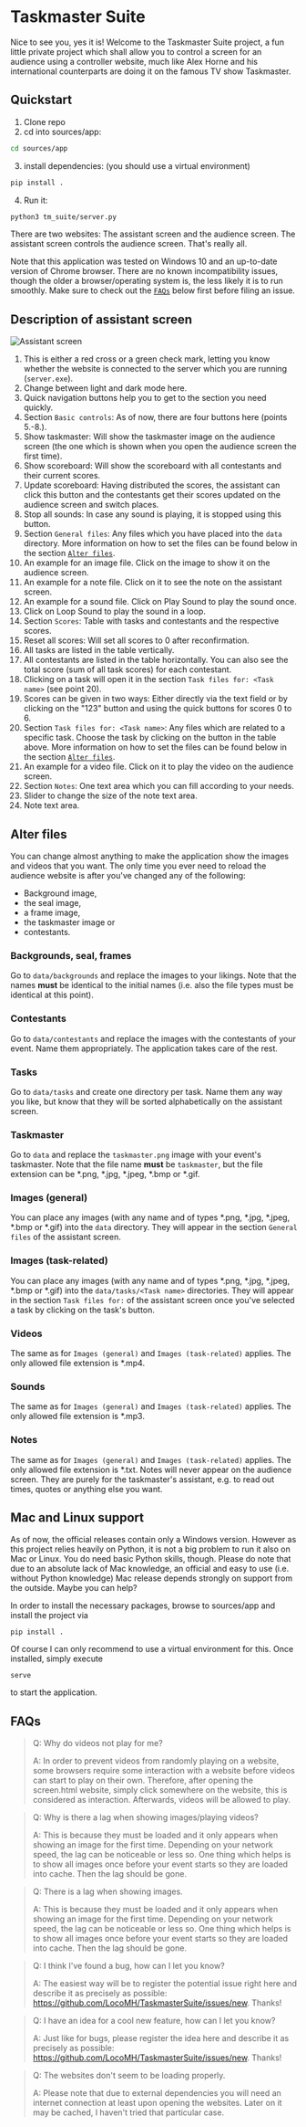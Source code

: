 # Taskmaster Suite
Nice to see you, yes it is! Welcome to the Taskmaster Suite project, a fun little private project which shall allow you to control a screen for an audience using a controller website, much like Alex Horne and his international counterparts are doing it on the famous TV show Taskmaster.

## Quickstart
1. Clone repo
2. cd into sources/app:
```bash
cd sources/app
```
3. install dependencies: (you should use a virtual environment)
```bash
pip install .
```
4. Run it:
```bash
python3 tm_suite/server.py
```


There are two websites: The assistant screen and the audience screen. The assistant screen controls the audience screen. That's really all.

Note that this application was tested on Windows 10 and an up-to-date version of Chrome browser. There are no known incompatibility issues, though the older a browser/operating system is, the less likely it is to run smoothly. Make sure to check out the [`FAQs`](#faqs) below first before filing an issue.

## Description of assistant screen
![Assistant screen](sources/readme/assistant_screen.png)

1. This is either a red cross or a green check mark, letting you know whether the website is connected to the server which you are running (`server.exe`).
2. Change between light and dark mode here.
3. Quick navigation buttons help you to get to the section you need quickly.
4. Section `Basic controls`: As of now, there are four buttons here (points 5.-8.).
5. Show taskmaster: Will show the taskmaster image on the audience screen (the one which is shown when you open the audience screen the first time).
6. Show scoreboard: Will show the scoreboard with all contestants and their current scores.
7. Update scoreboard: Having distributed the scores, the assistant can click this button and the contestants get their scores updated on the audience screen and switch places.
8. Stop all sounds: In case any sound is playing, it is stopped using this button.
9. Section `General files`: Any files which you have placed into the `data` directory. More information on how to set the files can be found below in the section [`Alter files`](#alter-files).
10. An example for an image file. Click on the image to show it on the audience screen.
11. An example for a note file. Click on it to see the note on the assistant screen.
12. An example for a sound file. Click on Play Sound to play the sound once.
13. Click on Loop Sound to play the sound in a loop.
14. Section `Scores`: Table with tasks and contestants and the respective scores.
15. Reset all scores: Will set all scores to 0 after reconfirmation.
16. All tasks are listed in the table vertically.
17. All contestants are listed in the table horizontally. You can also see the total score (sum of all task scores) for each contestant.
18. Clicking on a task will open it in the section `Task files for: <Task name>` (see point 20).
19. Scores can be given in two ways: Either directly via the text field or by clicking on the "123" button and using the quick buttons for scores 0 to 6.
20. Section `Task files for: <Task name>`: Any files which are related to a specific task. Choose the task by clicking on the button in the table above. More information on how to set the files can be found below in the section [`Alter files`](#alter-files).
21. An example for a video file. Click on it to play the video on the audience screen.
22. Section `Notes`: One text area which you can fill according to your needs.
23. Slider to change the size of the note text area.
24. Note text area.

## Alter files
You can change almost anything to make the application show the images and videos that you want. The only time you ever need to reload the audience website is after you've changed any of the following:
- Background image,
- the seal image,
- a frame image,
- the taskmaster image or
- contestants.

### Backgrounds, seal, frames
Go to `data/backgrounds` and replace the images to your likings. Note that the names **must** be identical to the initial names (i.e. also the file types must be identical at this point).

### Contestants
Go to `data/contestants` and replace the images with the contestants of your event. Name them appropriately. The application takes care of the rest.

### Tasks
Go to `data/tasks` and create one directory per task. Name them any way you like, but know that they will be sorted alphabetically on the assistant screen.

### Taskmaster
Go to `data` and replace the `taskmaster.png` image with your event's taskmaster. Note that the file name **must** be `taskmaster`, but the file extension can be *.png, *.jpg, *.jpeg, *.bmp or *.gif.

### Images (general)
You can place any images (with any name and of types *.png, *.jpg, *.jpeg, *.bmp or *.gif) into the `data` directory. They will appear in the section `General files` of the assistant screen.

### Images (task-related)
You can place any images (with any name and of types *.png, *.jpg, *.jpeg, *.bmp or *.gif) into the `data/tasks/<Task name>` directories. They will appear in the section `Task files for:` of the assistant screen once you've selected a task by clicking on the task's button.

### Videos
The same as for `Images (general)` and `Images (task-related)` applies. The only allowed file extension is *.mp4.

### Sounds
The same as for `Images (general)` and `Images (task-related)` applies. The only allowed file extension is *.mp3.

### Notes
The same as for `Images (general)` and `Images (task-related)` applies. The only allowed file extension is *.txt. Notes will never appear on the audience screen. They are purely for the taskmaster's assistant, e.g. to read out times, quotes or anything else you want.

## Mac and Linux support
As of now, the official releases contain only a Windows version. However as this project relies heavily on Python, it is not a big problem to run it also on Mac or Linux. You do need basic Python skills, though. Please do note that due to an absolute lack of Mac knowledge, an official and easy to use (i.e. without Python knowledge) Mac release depends strongly on support from the outside. Maybe you can help?

In order to install the necessary packages, browse to sources/app and install the project via

```pip install .```

Of course I can only recommend to use a virtual environment for this.
Once installed, simply execute

```serve```

to start the application.

## FAQs
> Q: Why do videos not play for me?
> 
> A: In order to prevent videos from randomly playing on a website, some browsers require some interaction with a website before videos can start to play on their own. Therefore, after opening the screen.html website, simply click somewhere on the website, this is considered as interaction. Afterwards, videos will be allowed to play.

> Q: Why is there a lag when showing images/playing videos?
> 
> A: This is because they must be loaded and it only appears when showing an image for the first time. Depending on your network speed, the lag can be noticeable or less so. One thing which helps is to show all images once before your event starts so they are loaded into cache. Then the lag should be gone.

> Q: There is a lag when showing images.
> 
> A: This is because they must be loaded and it only appears when showing an image for the first time. Depending on your network speed, the lag can be noticeable or less so. One thing which helps is to show all images once before your event starts so they are loaded into cache. Then the lag should be gone.

> Q: I think I've found a bug, how can I let you know?
> 
> A: The easiest way will be to register the potential issue right here and describe it as precisely as possible: https://github.com/LocoMH/TaskmasterSuite/issues/new. Thanks!

> Q: I have an idea for a cool new feature, how can I let you know?
> 
> A: Just like for bugs, please register the idea here and describe it as precisely as possible: https://github.com/LocoMH/TaskmasterSuite/issues/new. Thanks!

> Q: The websites don't seem to be loading properly.
> 
> A: Please note that due to external dependencies you will need an internet connection at least upon opening the websites. Later on it may be cached, I haven't tried that particular case.

